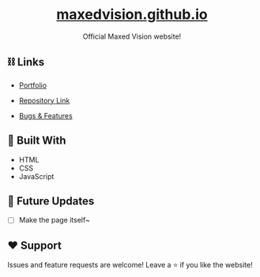 <a href="https://maxedvision.github.io/"><h1 align="center">maxedvision.github.io<project-name></h1></a>

<p align="center"><project-description>Official Maxed Vision website!</p>

## ⛓️ Links

- [Portfolio](https://maxedvision.github.io/ "The website itself!")

- [Repository Link](https://github.com/MaxedVision/maxedvision.github.io/ "maxedvision.github.io Repository :D")

- [Bugs & Features](https://github.com/MaxedVision/maxedvision.github.io/issues/ "Issues Page")

## 🔨 Built With

- HTML
- CSS
- JavaScript

## 📅 Future Updates

- [ ] Make the page itself~

## ❤️ Support

Issues and feature requests are welcome!
Leave a ⭐️ if you like the website!

